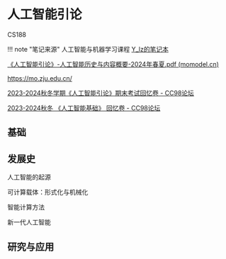 # 人工智能引论

CS188

!!! note "笔记来源"
    人工智能与机器学习课程
    [Y_lz的笔记本](https://skillful-vest-b8d.notion.site/AI-edb0292f25db4b428b34042aff7bef0c#ce0fffc50e57478d802af27eb41d1ff1)



[《人工智能引论》-人工智能历史与内容概要-2024年春夏.pdf (momodel.cn)](https://aiplusx-file.momodel.cn/files/《人工智能引论》-人工智能历史与内容概要-2024年春夏.pdf)

https://mo.zju.edu.cn/

[2023-2024秋冬学期《人工智能引论》期末考试回忆卷 - CC98论坛](https://www.cc98.org/topic/5797263)

[2023-2024秋冬 《人工智能基础》 回忆卷 - CC98论坛](https://www.cc98.org/topic/5797700)






## 基础


## 发展史


人工智能的起源

可计算载体：形式化与机械化

智能计算方法

新一代人工智能


## 研究与应用




